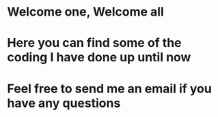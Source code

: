 # Welcome one, Welcome all
# Here you can find some of the coding I have done up until now
# Feel free to send me an email if you have any questions
